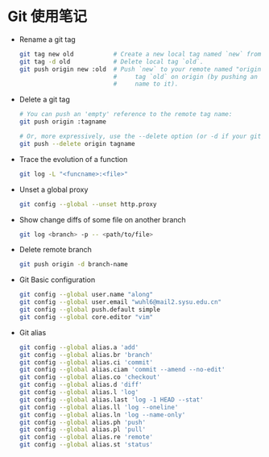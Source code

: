 # Git 使用笔记

- Rename a git tag

  ```bash
  git tag new old           # Create a new local tag named `new` from tag `old`.
  git tag -d old            # Delete local tag `old`.
  git push origin new :old  # Push `new` to your remote named "origin", and delete
                            #     tag `old` on origin (by pushing an empty tag
                            #     name to it).
  ```

- Delete a git tag

  ```bash
  # You can push an 'empty' reference to the remote tag name:
  git push origin :tagname

  # Or, more expressively, use the --delete option (or -d if your git version is older than 1.8.0):
  git push --delete origin tagname
  ```

- Trace the evolution of a function

  ```bash
  git log -L "<funcname>:<file>"
  ```

- Unset a global proxy

  ```bash
  git config --global --unset http.proxy
  ```

- Show change diffs of some file on another branch

  ```bash
  git log <branch> -p -- <path/to/file>
  ```

- Delete remote branch

  ```bash
  git push origin -d branch-name
  ```

- Git Basic configuration

  ```sh
  git config --global user.name "along"
  git config --global user.email "wuhl6@mail2.sysu.edu.cn"
  git config --global push.default simple
  git config --global core.editor "vim"
  ```

- Git alias

  ```bash
  git config --global alias.a 'add'
  git config --global alias.br 'branch'
  git config --global alias.ci 'commit'
  git config --global alias.ciam 'commit --amend --no-edit'
  git config --global alias.co 'checkout'
  git config --global alias.d 'diff'
  git config --global alias.l 'log'
  git config --global alias.last 'log -1 HEAD --stat'
  git config --global alias.ll 'log --oneline'
  git config --global alias.ln 'log --name-only'
  git config --global alias.ph 'push'
  git config --global alias.pl 'pull'
  git config --global alias.re 'remote'
  git config --global alias.st 'status'
  ```